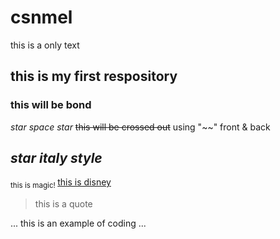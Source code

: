 # csnmel
this is a only text

## this is my first respository ## 

### this will be bond ####
*star space star*
~~this will be crossed out~~  using "~~" front & back   

## *star italy style* 
<sub> this is magic! </sub>
<ins> this is disney</ins>

>this is a quote


...
this is an example of coding 
...
